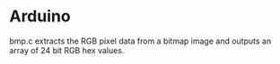 # Arduino

bmp.c extracts the RGB pixel data from a bitmap image and outputs an array of 24 bit RGB hex values.
